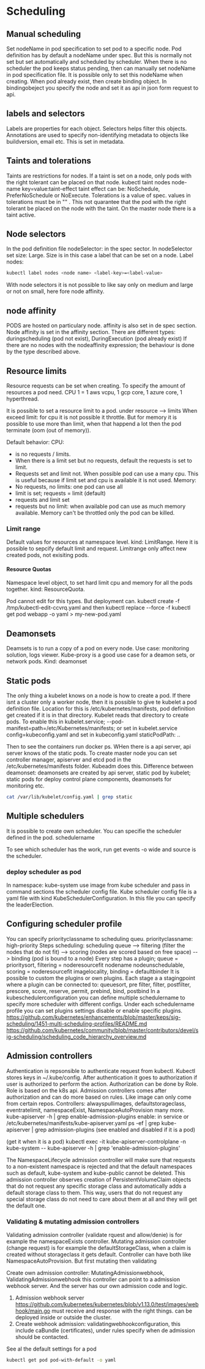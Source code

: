 # Scheduling
## Manual scheduling
Set nodeName in pod specification to set pod to a specific node.
Pod definition has by default a nodeName under spec. But this is normally not set but set automatically and scheduled by scheduler.
When there is no scheduler the pod keeps status pending, then can manually set nodeName in pod specification file. It is possible only to set this nodeName when creating. 
When pod already exist, then create binding object. In bindingobeject you specify the node and set it as api in json form request to api.

## labels and selectors
Labels are properties for each object. 
Selectors helps filter this objects. 
Annotations are used to specify non-identifying metadata to objects like buildversion, email etc. This is set in metadata.

## Taints and tolerations
Taints are restrictions for nodes. If a taint is set on a node, only pods with the right tolerant can be placed on that node. 
kubectl taint nodes node-name key=value:taint-effect
taint effect can be: NoSchedule, PreferNoSchedule or NoExecute.
Tolerations is a value of spec. values in tolerations must be in "" .
This not quarantee that the pod with the right tolerant be placed on the node with the taint. 
On the master node there is a taint active. 

## Node selectors
In the pod definition file nodeSelector: in the spec sector. In nodeSelector set size: Large. 
Size is in this case a label that can be set on a node. 
Label nodes:
```bash
kubectl label nodes <node name> <label-key>=<label-value>
```
With node selectors it is not possible to like say only on medium and large or not on small, here fore node affinity.

## node affinity
PODS are hosted on particulary node.
affinity is also set in de spec section. Node affinity is set in the affinity section.
There are different types: duringscheduling (pod not exist), DuringExecution (pod already exist)
If there are no nodes with the nodeaffinity expression; the behaviour is done by the type described above. 

## Resource limits
Resource requests can be set when creating. To specify the amount of resources a pod need.
CPU 1 = 1 aws vcpu, 1 gcp core, 1 azure core, 1 hyperthread.

It is possible to set a resource limit to a pod. under resource --> limits
When exceed limit: for cpu it is not possible it throttle.
But for memory it is possible to use more than limit, when that happend a lot then the pod terminate (oom (out of memory)).

Default behavior:
CPU:
- is no requests / limits. 
- When there is a limit set but no requests, default the requests is set to limit.
- Requests set and limit not. When possible pod can use a many cpu. This is useful because if limit set and cpu is available it is not used.
Memory:
- No requests, no limits: one pod can use all
- limit is set; requests = limit (default)
- requests and limit set
- requests but no limit: when available pod can use as much memory available. Memory can't be throttled only the pod can be killed.

### Limit range
Default values for resources at namespace level.
kind: LimitRange. Here it is possible to sepcify default limit and request.
Limitrange only affect new created pods, not exisiting pods.
#### Resource Quotas
Namespace level object, to set hard limit cpu and memory for all the pods together. 
kind: ResourceQuota. 

Pod cannot edit for this types. But deployment can.
kubectl create -f /tmp/kubectl-edit-ccvrq.yaml
and then kubectl replace --force -f 
kubectl get pod webapp -o yaml >&nbsp;my-new-pod.yaml


## Deamonsets
Deamsets is to run a copy of a pod on every node.
Use case: monitoring solution, logs viewer.
Kube-proxy is a good use case for a deamon sets, or network pods.
Kind: deamonset

## Static pods
The only thing a kubelet knows on a node is how to create a pod. If there isnt a cluster only a worker node, then it is possible to give te kubelet a pod definition file. Location for this is /etc/kubernetes/manifests, pod definition get created if it is in that directory. Kubelet reads that directory to create pods.
To enable this in kubelet.service; --pod-manifest=path=/etc/Kubernetes/manifests; or set in kubelet.service config=kubeconfig.yaml and set in kubeconfig.yaml staticPodPath: ..

Then to see the containers run docker ps. WHen there is a api server, api server knows of the static pods. 
To create master node you can set controller manager, apiserver and etcd pod in the /etc/kubernetes/manifests folder. Kubeadm does this.
Difference between deamonset: deamonsets are created by api server, static pod by kubelet; static pods for deploy control plane components, deamonsets for monitoring etc.
```bash
cat /var/lib/kubelet/config.yaml | grep static
```

## Multiple schedulers
It is possible to create own scheduler. You can specifie the scheduler defined in the pod. 
schedulername

To see which scheduler has the work, run get events -o wide and source is the scheduler.
### deploy scheduler as pod
In namespace: kube-system
use image from kube scheduler and pass in command sections the scheduler config file.
Kube scheduler config file is a yaml file with kind KubeSchedulerConfiguration. In this file you can specify the leaderElection. 

## Configuring scheduler profile
You can specify priorityclassname to scheduling queu.
priorityclassname: high-priority
Steps scheduling: scheduling queue --> filtering (filter the nodes that do not fit) --> scoring (nodes are scored based on free space) --> binding (pod is bound to a node) 
Every step has a plugin; queue = prioritysort, filtering = noderesourcefit nodename nodeunschedulable, scoring = noderesourcefit imagelocality, binding =  defaultbinder
It is possible to custom the plugins or own plugins. Each stage a a stagingpoint where a plugin can be connected to: queuesort, pre filter, filter, postfilter, prescore, score, reserve, permit, prebind, bind, postbind
In a kubeschedulerconfiguration you can define multiple schedulername to specify more scheduler with different configs. Under each schedulername profile you can set plugins settings disable or enable specific plugins. 
https://github.com/kubernetes/enhancements/blob/master/keps/sig-scheduling/1451-multi-scheduling-profiles/README.md
https://github.com/kubernetes/community/blob/master/contributors/devel/sig-scheduling/scheduling_code_hierarchy_overview.md

## Admission controllers
Authentication is repsonsible to authenticate request from kubectl. Kubectl stores keys in ~/.kube/config.
After authentication it goes to authorization if user is authorized to perform the action. 
Authorization can be done by Role. Role is based on the k8s api. 
Admission controllers comes after authorization and can do more based on rules. Like image can only come from certain repos.
Controllers: alwayspullimages, defaultstorageclass, eventratelimit, namespaceExist, NamespaceAutoProvision many more.
kube-apiserver -h | grep enable-admission-plugins
enable: in service or /etc/kubernetes/manifests/kube-apiserver.yaml
ps -ef | grep kube-apiserver | grep admission-plugins (see enabled and disabled if it is a pod)

(get it when it is a pod) kubectl exec -it kube-apiserver-controlplane -n kube-system -- kube-apiserver -h | grep 'enable-admission-plugins'

The NamespaceLifecycle admission controller will make sure that requests
to a non-existent namespace is rejected and that the default namespaces such as
default, kube-system and kube-public cannot be deleted.
This admission controller observes creation of PersistentVolumeClaim objects that do not request any specific storage class and automatically adds a default storage class to them. This way, users that do not request any special storage class do not need to care about them at all and they will get the default one.


### Validating & mutating admission controllers
Validating admission controller (validate rquest and allow/denie) is for example the namespaceExists controller.
Mutating admission controller (change request) is for example the defaultStorageClass, when a claim is created without storageclass it gets default.
Controller can have both like NamespaceAutoProvision. But first mutating then validating

Create own admission controller:
MutatingAdmissionwebhook, ValidatingAdmissionwebhook this controller can point to a admission webhook server. And the server has our own admission code and logic. 
1. Admission webhook server https://github.com/kubernetes/kubernetes/blob/v1.13.0/test/images/webhook/main.go must receive and response with the right things. can be deployed inside or outside the cluster. 
2. Create webhook admission: validatingwebhookconfiguration, this include caBundle (certificates), under rules specify when de admission should be contacted.

See al the default settings for a pod
```bash
kubectl get pod pod-with-default -o yaml
```